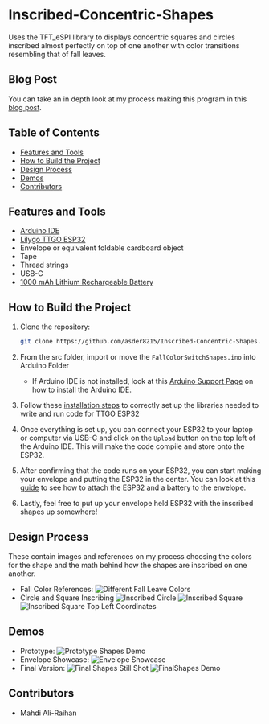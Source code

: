 # Inscribed-Concentric-Shapes

Uses the TFT_eSPI library to displays concentric squares and circles inscribed almost perfectly on top of one another with color transitions resembling that of fall leaves.

## Blog Post

You can take an in depth look at my process making this program in this [blog post](TBD).

## Table of Contents

- [Features and Tools](#features-and-tools)
- [How to Build the Project](#how-to-build-the-project)
- [Design Process](#design-process)
- [Demos](#demos)
- [Contributors](#contributors)

## Features and Tools

- [Arduino IDE](https://support.arduino.cc/hc/en-us/articles/360019833020-Download-and-install-Arduino-IDE)
- [Lilygo TTGO ESP32](https://www.amazon.com/LILYGO-T-Display-Arduino-Development-CH9102F/dp/B099MPFJ9M?th=1)
- Envelope or equivalent foldable cardboard object
- Tape
- Thread strings
- USB-C
- [1000 mAh Lithium Rechargeable Battery](https://www.amazon.com/MakerFocus-Rechargable-Protection-Insulated-Development/dp/B07CXNQ3ZR/ref=asc_df_B07CXNQ3ZR/?tag=hyprod-20&linkCode=df0&hvadid=693418895745&hvpos=&hvnetw=g&hvrand=9952653053733686756&hvpone=&hvptwo=&hvqmt=&hvdev=c&hvdvcmdl=&hvlocint=&hvlocphy=9003479&hvtargid=pla-570313739730&psc=1&mcid=17ac86c4b04d38eb95f2cb36df3604d9)

## How to Build the Project 

1. Clone the repository:

   ```bash
   git clone https://github.com/asder8215/Inscribed-Concentric-Shapes.git
   ```
2. From the src folder, import or move the `FallColorSwitchShapes.ino` into Arduino Folder
    * If Arduino IDE is not installed, look at this [Arduino Support Page](https://support.arduino.cc/hc/en-us/articles/360019833020-Download-and-install-Arduino-IDE) on how to install the Arduino IDE.

3. Follow these [installation steps](https://coms3930.notion.site/Lab-1-TFT-Display-a53b9c10137a4d95b22d301ec6009a94) to correctly set up the libraries needed to write and run code for TTGO ESP32

4. Once everything is set up, you can connect your ESP32 to your laptop or computer via USB-C and click on the `Upload` button on the top left of the Arduino IDE. This will make the code compile and store onto the ESP32.

5. After confirming that the code runs on your ESP32, you can start making your envelope and putting the ESP32 in the center. You can look at this [guide](https://coms3930.notion.site/Module-1-Install-10a350cc6f058045b899e7d3c2a3c8f5) to see how to attach the ESP32 and a battery to the envelope.

6. Lastly, feel free to put up your envelope held ESP32 with the inscribed shapes up somewhere!

## Design Process

These contain images and references on my process choosing the colors for the shape and the math behind how the shapes are inscribed on one another.

- Fall Color References:
![Different Fall Leave Colors](imgs/fall_leaf_colors.jpg)
- Circle and Square Inscribing
![Inscribed Circle](imgs/inscribed_circle.png)
![Inscribed Square](imgs/inscribed_square.png)
![Inscribed Square Top Left Coordinates](imgs/square_top_left_coor.png)

## Demos

- Prototype: 
![Prototype Shapes Demo](imgs/prototype_shapes.jpg)
- Envelope Showcase:
![Envelope Showcase](imgs/envelope_showcase.png)
- Final Version:
    ![Final Shapes Still Shot](imgs/final_shapes.png)
    ![FinalShapes Demo](imgs/shapes_demo.gif)

## Contributors

- Mahdi Ali-Raihan